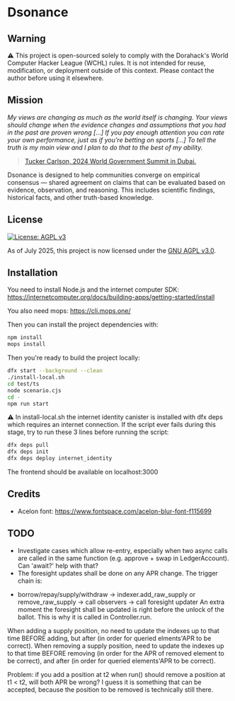 # Dsonance

## Warning

⚠️ This project is open-sourced solely to comply with the Dorahack's World Computer Hacker League (WCHL) rules. It is not intended for reuse, modification, or deployment outside of this context. Please contact the author before using it elsewhere.

## Mission

_My views are changing as much as the world itself is changing. Your views should change when the evidence changes and assumptions that you had in the past are proven wrong \[...] If you pay enough attention you can rate your own performance, just as if you're betting on sports \[...] To tell the truth is my main view and I plan to do that to the best of my ability._

> [Tucker Carlson, 2024 World Government Summit in Dubai.](https://youtu.be/mMXikZM\_O80?si=bSkrQ0C2GeTJe7TV\&t=118)

Dsonance is designed to help communities converge on empirical consensus — shared agreement on claims that can be evaluated based on evidence, observation, and reasoning. This includes scientific findings, historical facts, and other truth-based knowledge.

## License
[![License: AGPL v3](https://img.shields.io/badge/License-AGPL%20v3-blue.svg)](https://www.gnu.org/licenses/agpl-3.0)

As of July 2025, this project is now licensed under the [GNU AGPL v3.0](LICENSE).  

## Installation

You need to install Node.js and the internet computer SDK: https://internetcomputer.org/docs/building-apps/getting-started/install

You also need mops: https://cli.mops.one/

Then you can install the project dependencies with:

```bash
npm install
mops install
```

Then you're ready to build the project locally:

```bash
dfx start --background --clean
./install-local.sh
cd test/ts
node scenario.cjs
cd -
npm run start
```

⚠️ In install-local.sh the internet identity canister is installed with dfx deps which requires an internet connection. If the script ever fails during this stage, try to run these 3 lines before running the script:
```bash
dfx deps pull
dfx deps init
dfx deps deploy internet_identity
```

The frontend should be available on localhost:3000

## Credits

* Acelon font: https://www.fontspace.com/acelon-blur-font-f115699

## TODO

* Investigate cases which allow re-entry, especially when two async calls are called in the same function (e.g. approve + swap in LedgerAccount). Can 'await?' help with that?
* The foresight updates shall be done on any APR change. The trigger chain is:
 - borrow/repay/supply/withdraw 
 -> indexer.add_raw_supply or remove_raw_supply
 -> call observers
 -> call foresight updater
An extra moment the foresight shall be updated is right before the unlock of the ballot. This is why it is called in Controller.run.


When adding a supply position, no need to update the indexes up to that time BEFORE adding, but after (in order for queried elments'APR to be correct).
When removing a supply position, need to update the indexes up to that time BEFORE removing (in order for the APR of removed element to be correct), and after (in order for queried elements'APR to be correct).

Problem: if you add a position at t2 when run() should remove a position at t1 < t2, will both APR be wrong? I guess it is something that can be accepted, because the position to be removed is technically still there.